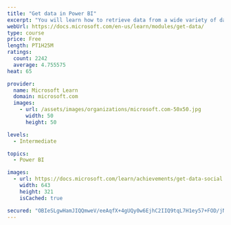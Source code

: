 ```yaml
---
title: "Get data in Power BI"
excerpt: "You will learn how to retrieve data from a wide variety of data sources, including Microsoft Excel, relational databases, and NoSQL data stores. You will also learn how to improve performance while retrieving data."
webUrl: https://docs.microsoft.com/en-us/learn/modules/get-data/
type: course
price: Free
length: PT1H25M
ratings:
  count: 2242
  average: 4.755575
heat: 65

provider:
  name: Microsoft Learn
  domain: microsoft.com
  images:
    - url: /assets/images/organizations/microsoft.com-50x50.jpg
      width: 50
      height: 50

levels:
  - Intermediate

topics:
  - Power BI

images:
  - url: https://docs.microsoft.com/learn/achievements/get-data-social.png
    width: 643
    height: 321
    isCached: true

secured: "OBIeSLgwHamJIQQmweV/eeAqfX+4gUQy0w6EjhC2IIQ9tqL7H1ey57+FOD/jNBFjUVCxARb8nUqbohWHnOjR5tiAnsJ0yC71hCI0XULbAcq0yoIRph7SQF2VPJdlVCoKxORd9PuTGqFh+P36ataN4RWdFfEWKwFaecDUaweLv9QM1Dmad8bUenrSTbwqaxbhXVDedFSjvprvKQKxbvBHnscb6lNMC5it0EMbAEBmwTyHvOEHYarwhqK7hs53GneD5NfOONXgI3V/rvW5N73+NPQpNHXZf6RDXFbZCkOGjRc5gGAErYtp531dL8d+I9ErKn3WmEiE0HUXJklsoDvm63xd9Bl8FrQy2WKutgsLRtQtyI2u+X+dGlsEBfR8R/eTYZMrOTDcwsIZtunJG6r0jQiWM/Ry3nPeC3erYcMbDEI=;wOWtnY7V/LsYKArnS9h/Gw=="
---
```


